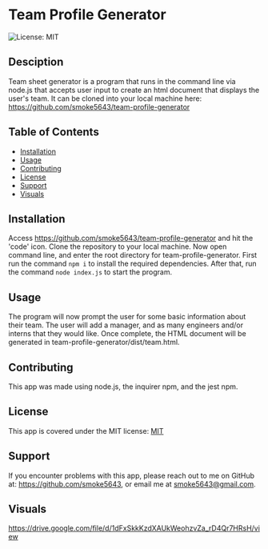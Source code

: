# Team Profile Generator

  ![License: MIT](https://img.shields.io/badge/License-MIT-yellow.svg)

  ## Desciption
  Team sheet generator is a program that runs in the command line via node.js that accepts user input to create an html document that displays the user's team. It can be cloned into your local machine here: https://github.com/smoke5643/team-profile-generator

  ## Table of Contents
  * [Installation](#installation)
  * [Usage](#usage)
  * [Contributing](#contributing)
  * [License](#license)
  * [Support](#support)
  * [Visuals](#visuals)
  
  ## Installation
  Access https://github.com/smoke5643/team-profile-generator and hit the 'code' icon. Clone the repository to your local machine. Now open command line, and enter the root directory for team-profile-generator. First run the command `npm i` to install the required dependencies. After that, run the command `node index.js` to start the program.

  ## Usage
  The program will now prompt the user for some basic information about their team. The user will add a manager, and as many engineers and/or interns that they would like. Once complete, the HTML document will be generated in team-profile-generator/dist/team.html.

  ## Contributing
  This app was made using node.js, the inquirer npm, and the jest npm.

  ## License
  This app is covered under the MIT license: [MIT](https://opensource.org/licenses/MIT)

  ## Support
  If you encounter problems with this app, please reach out to me on GitHub at: https://github.com/smoke5643, or email me at smoke5643@gmail.com.

  ## Visuals

  https://drive.google.com/file/d/1dFxSkkKzdXAUkWeohzvZa_rD4Qr7HRsH/view
